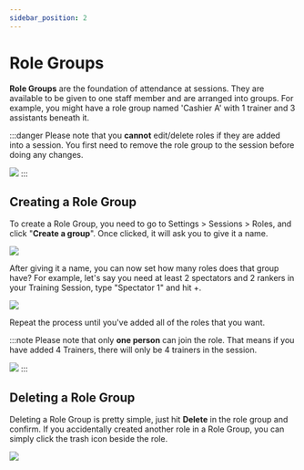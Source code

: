 ```yaml
---
sidebar_position: 2
---
```


# Role Groups
**Role Groups** are the foundation of attendance at sessions. They are available to be given to one staff member and are arranged into groups. For example, you might have a role group named 'Cashier A' with 1 trainer and 3 assistants beneath it.

:::danger
Please note that you **cannot** edit/delete roles if they are added into a session. You first need to remove the role group to the session before doing any changes.

![](https://cdn.discordapp.com/attachments/1015246364692717609/1036974487654109204/unknown.png)
:::

## Creating a Role Group
To create a Role Group, you need to go to Settings > Sessions > Roles, and click "**Create a group**". Once clicked, it will ask you to give it a name.

![](https://cdn.discordapp.com/attachments/1015246364692717609/1018542892073103402/unknown.png)

After giving it a name, you can now set how many roles does that group have? For example, let's say you need at least 2 spectators and 2 rankers in your Training Session, type "Spectator 1" and hit +.

![](https://cdn.discordapp.com/attachments/1015246364692717609/1019232335964688461/unknown.png)

Repeat the process until you've added all of the roles that you want.

:::note
Please note that only **one person** can join the role. That means if you have added 4 Trainers, there will only be 4 trainers in the session.

![](https://cdn.discordapp.com/attachments/1015246364692717609/1019230377539276851/unknown.png)
:::

## Deleting a Role Group
Deleting a Role Group is pretty simple, just hit **Delete** in the role group and confirm. If you accidentally created another role in a Role Group, you can simply click the trash icon beside the role.

![](https://cdn.discordapp.com/attachments/1015246364692717609/1018544931574399056/unknown.png)
